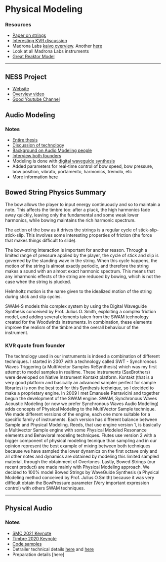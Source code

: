 # Physical Modeling

### Resources
 - [Paper on strings](https://tel.archives-ouvertes.fr/tel-00349920/document)
 - [Interesting KVR discussion](https://www.kvraudio.com/forum/viewtopic.php?t=488332&sid=362d4e415904ffb46072c29dc66681a7)
 - Madrona Labs [kaivo overview](https://madronalabs.com/products/kaivo). Another [here](https://youtu.be/8elZ_HaMO00)
 - Look at all Madrona Labs instruments
 - [Great Reaktor Model](https://youtu.be/kLkPvmr93K8)

---

## NESS Project
 - [Website](http://www.ness.music.ed.ac.uk/)
 - [Overview video](https://youtu.be/W9nMbtIjygM)
 - [Good Youtube Channel](https://www.youtube.com/user/AAGedinburgh/videos)

## Audio Modeling

### Notes
 - [Entire thesis](https://hal.archives-ouvertes.fr/tel-01219693/document)
 - [Discussion of technology](https://audiomodeling.com/about-us/technology/)
 - [Background on Audio Modeling people](https://audiomodeling.com/about-us/people/)
 - [Interview both founders](https://youtu.be/i-WStJKN4TA)
 - Modeling is done with [digital waveguide synthesis](https://ccrma.stanford.edu/~jos/swgt/)
 - Added parameters for real-time control of bow speed, bow pressure, bow position, vibrato, portamento, harmonics, tremolo, etc
 - More information [here](https://audiomodeling.com/about-us/technology/swam-s/)

## Bowed String Physics Summary

The bow allows the player to input energy continuously and so to maintain a note. This affects the timbre too: after a pluck, the high harmonics fade away quickly, leaving only the fundamental and some weak lower harmonics, while bowing maintains the rich harmonic spectrum.

The action of the bow as it drives the strings is a regular cycle of stick-slip-stick-slip. This involves some interesting properties of friction (the force that makes things difficult to slide).

The bow-string interaction is important for another reason. Through a limited range of pressure applied by the player, the cycle of stick and slip is governed by the standing wave in the string. When this cycle happens, the motion of the string is almost exactly periodic, and therefore the string makes a sound with an almost exact harmonic spectrum. This means that any inharmonic effects of the string are reduced by bowing, which is not the case when the string is plucked.

Helmholtz motion is the name given to the idealized motion of the string during stick and slip cycles.

SWAM-S models this complex system by using the Digital Waveguide Synthesis conceived by Prof. Julius O. Smith, exploiting a complex friction model, and adding several elements taken from the SWAM technology created for the Woodwinds instruments. In combination, these elements improve the realism of the timbre and the overall behaviour of the instrument.

### KVR quote from founder

The technology used in our instruments is indeed a combination of different techniques.
I started in 2007 with a technology called SWT - Synchronous Waves Triggering (a MultiVector Samples ReSynthesis) which was my first attempt to model samples in realtime. These instruments (SaxBrothers) were developed on Native Instrument Kontakt platform. Kontakt (that is a very good platform and basically an advanced sampler perfect for sample libraries) is non the best tool for this Synthesis technique, so I decided to make a proprietary engine. In 2009 I met Emanuele Parravicini and together begun the development of the SWAM engine.
SWAM, Synchronous Waves Acoustic Modeling (or now we prefer Synchronous Waves Audio Modeling) adds concepts of Physical Modeling to the MultiVector Sample technique. We made different versions of the engine, each one more suitable for a specific family of instruments.
Each version has different balance between Sample and Physical Modeling.
Reeds, that use engine version 1, is basically a Multivector Sample engine with some Physical Modeled Resonance elements and Behavioral modeling techniques.
Flutes use version 2 with a bigger component of physical modeling tecnique than sampling and in our opinion represent the best example of mixing between both techniques because we have sampled the lower dynamics on the first octave only and all other notes and dynamics are obtained by modeling this limited sampled material, through the obtainment of Overtones.
Lastly, Bowed Strings (our recent product) are made mainly with Physical Modeling approach. We decided to 100% model Bowed Strings by WaveGuide Synthesis (a Physical Modeling method conceived by Prof. Julius O.Smith) because it was very difficult obtain the BowPressure parameter (Very important expression control) with others SWAM techniques.

---

## Physical Audio

### Notes
 - [SMC 2021 Keynote](https://youtu.be/JcMR1FVcpF8)
 - [Timbre 2020 Keynote](https://youtu.be/6Bx0DNiNvFk)
 - [Code samples](https://physicalaudio.co.uk/testing-simd-performance-on-apples-new-m1-processor/)
 - Detrailer technical details [here](https://physicalaudio.co.uk/derailer-tutorial-driver/) and [here](https://physicalaudio.co.uk/derailer-tutorial-resonator/)
 - Preparation details [here]
